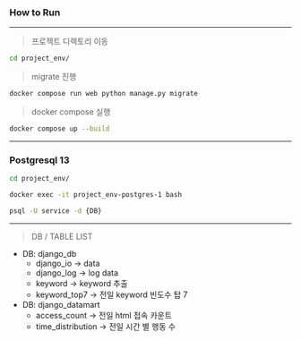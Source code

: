 ### How to Run
---
> 프로젝트 디렉토리 이동
```sh
cd project_env/
```
> migrate 진행
```sh
docker compose run web python manage.py migrate
```
> docker compose 실행
```sh
docker compose up --build
```
---

### Postgresql 13 

```sh
cd project_env/
```

```sh
docker exec -it project_env-postgres-1 bash
```

```sh
psql -U service -d {DB}
```

---

> DB / TABLE LIST

* DB: django_db             
  * django_io -> data          
  * django_log -> log data                       
  * keyword -> keyword 추출              
  * keyword_top7 -> 전일 keyword 빈도수 탑 7
* DB: django_datamart
  * access_count -> 전일 html 접속 카운트
  * time_distribution -> 전일 시간 별 행동 수
  
